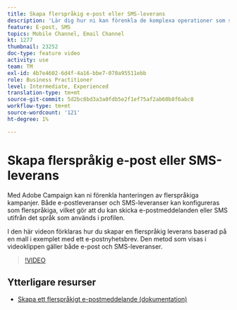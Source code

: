 ```yaml
---
title: Skapa flerspråkig e-post eller SMS-leverans
description: 'Lär dig hur ni kan förenkla de komplexa operationer som skickas med flerspråkiga kampanjer. '
feature: E-post, SMS
topics: Mobile Channel, Email Channel
kt: 1277
thumbnail: 23252
doc-type: feature video
activity: use
team: TM
exl-id: 4b7e4602-6d4f-4a16-bbe7-070a95511ebb
role: Business Practitioner
level: Intermediate, Experienced
translation-type: tm+mt
source-git-commit: 5d2bc8bd3a3a0fdb5e2f1ef75af2ab60b8f6abc8
workflow-type: tm+mt
source-wordcount: '121'
ht-degree: 1%

---
```


# Skapa flerspråkig e-post eller SMS-leverans

Med Adobe Campaign kan ni förenkla hanteringen av flerspråkiga kampanjer. Både e-postleveranser och SMS-leveranser kan konfigureras som flerspråkiga, vilket gör att du kan skicka e-postmeddelanden eller SMS utifrån det språk som används i profilen.

I den här videon förklaras hur du skapar en flerspråkig leverans baserad på en mall i exemplet med ett e-postnyhetsbrev. Den metod som visas i videoklippen gäller både e-post och SMS-leveranser.

>[!VIDEO](https://video.tv.adobe.com/v/23252?quality=12)

## Ytterligare resurser

* [Skapa ett flerspråkigt e-postmeddelande (dokumentation)](https://docs.adobe.com/content/help/en/campaign-standard/using/communication-channels/email-messages/creating-a-multilingual-email.html)
